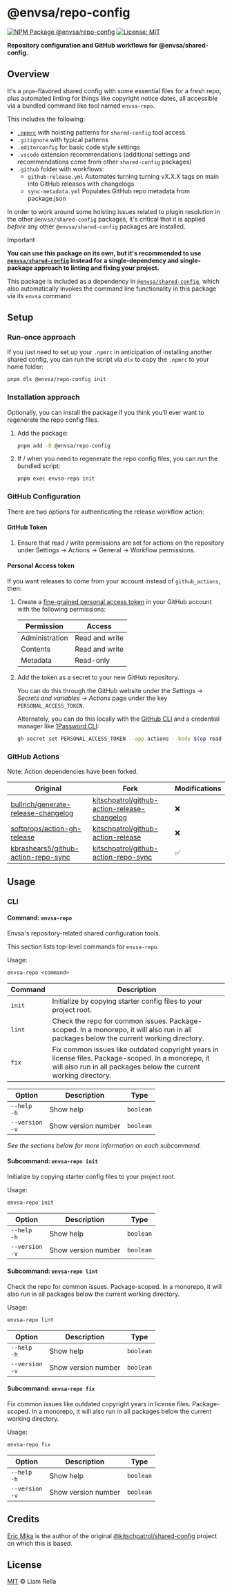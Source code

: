 <!--+ Warning: Content inside HTML comment blocks was generated by mdat and may be overwritten. +-->

<!-- title -->

# @envsa/repo-config

<!-- /title -->

<!-- badges -->

[![NPM Package @envsa/repo-config](https://img.shields.io/npm/v/@envsa/repo-config.svg)](https://npmjs.com/package/@envsa/repo-config)
[![License: MIT](https://img.shields.io/badge/License-MIT-yellow.svg)](https://opensource.org/licenses/MIT)

<!-- /badges -->

<!-- description -->

**Repository configuration and GitHub workflows for @envsa/shared-config.**

<!-- /description -->

## Overview

It's a `pnpm`-flavored shared config with some essential files for a fresh repo, plus automated linting for things like copyright notice dates, all accessible via a bundled command like tool named `envsa-repo`.

This includes the following:

- [`.npmrc`](https://pnpm.io/npmrc) with hoisting patterns for `shared-config` tool access
- `.gitignore` with typical patterns
- `.editorconfig` for basic code style settings
- `.vscode` extension recommendations (additional settings and recommendations come from other `shared-config` packages)
- `.github` folder with workflows:
  - `github-release.yml` Automates turning turning vX.X.X tags on main into GitHub releases with changelogs
  - `sync-metadata.yml` Populates GitHub repo metadata from package.json

In order to work around some hoisting issues related to plugin resolution in the other `@envsa/shared-config` packages, it's critical that it is applied _before_ any other `@envsa/shared-config` packages are installed.

<!-- recommendation -->

> [!IMPORTANT]
>
> **You can use this package on its own, but it's recommended to use [`@envsa/shared-config`](https://www.npmjs.com/package/@envsa/shared-config) instead for a single-dependency and single-package approach to linting and fixing your project.**
>
> This package is included as a dependency in [`@envsa/shared-config`](https://www.npmjs.com/package/@envsa/shared-config), which also automatically invokes the command line functionality in this package via its `envsa` command

<!-- /recommendation -->

## Setup

### Run-once approach

If you just need to set up your `.npmrc` in anticipation of installing another shared config, you can run the script via `dlx` to copy the `.npmrc` to your home folder:

```sh
pnpm dlx @envsa/repo-config init
```

### Installation approach

Optionally, you can install the package if you think you'll ever want to regenerate the repo config files.

1. Add the package:

   ```sh
   pnpm add -D @envsa/repo-config
   ```

2. If / when you need to regenerate the repo config files, you can run the bundled script:

   ```sh
   pnpm exec envsa-repo init
   ```

### GitHub Configuration

There are two options for authenticating the release workflow action:

#### GitHub Token

1. Ensure that read / write permissions are set for actions on the repository under Settings → Actions → General → Workflow permissions.

#### Personal Access token

If you want releases to come from your account instead of `github_actions`, then:

1. Create a [fine-grained personal access token](https://github.com/settings/tokens?type=beta) in your GitHub account with the following permissions:

   | Permission     | Access         |
   | -------------- | -------------- |
   | Administration | Read and write |
   | Contents       | Read and write |
   | Metadata       | Read-only      |

2. Add the token as a secret to your new GitHub repository.

   You can do this through the GitHub website under the _Settings → Secrets and variables → Actions_ page under the key `PERSONAL_ACCESS_TOKEN`.

   Alternately, you can do this locally with the [GitHub CLI](https://cli.github.com/) and a credential manager like [1Password CLI](https://developer.1password.com/docs/cli/get-started/):

   ```sh
   gh secret set PERSONAL_ACCESS_TOKEN --app actions --body $(op read 'op://Personal/GitHub/PERSONAL_ACCESS_TOKEN_ACTIONS')
   ```

### GitHub Actions

Note: Action dependencies have been forked.

| Original                                                                                      | Fork                                                                                                            | Modifications |
| --------------------------------------------------------------------------------------------- | --------------------------------------------------------------------------------------------------------------- | ------------- |
| [bullrich/generate-release-changelog](https://github.com/bullrich/generate-release-changelog) | [kitschpatrol/github-action-release-changelog](https://github.com/kitschpatrol/github-action-release-changelog) | ❌            |
| [softprops/action-gh-release](https://github.com/softprops/action-gh-release)                 | [kitschpatrol/github-action-release](https://github.com/kitschpatrol/github-action-release)                     | ❌            |
| [kbrashears5/github-action-repo-sync](https://github.com/kbrashears5/github-action-repo-sync) | [kitschpatrol/github-action-repo-sync](https://github.com/kitschpatrol/github-action-repo-sync)                 | ✅            |

## Usage

### CLI

<!-- cli-help -->

#### Command: `envsa-repo`

Envsa's repository-related shared configuration tools.

This section lists top-level commands for `envsa-repo`.

Usage:

```txt
envsa-repo <command>
```

| Command | Description                                                                                                                                                            |
| ------- | ---------------------------------------------------------------------------------------------------------------------------------------------------------------------- |
| `init`  | Initialize by copying starter config files to your project root.                                                                                                       |
| `lint`  | Check the repo for common issues. Package-scoped. In a monorepo, it will also run in all packages below the current working directory.                                 |
| `fix`   | Fix common issues like outdated copyright years in license files. Package-scoped. In a monorepo, it will also run in all packages below the current working directory. |

| Option              | Description         | Type      |
| ------------------- | ------------------- | --------- |
| `--help`<br>`-h`    | Show help           | `boolean` |
| `--version`<br>`-v` | Show version number | `boolean` |

_See the sections below for more information on each subcommand._

#### Subcommand: `envsa-repo init`

Initialize by copying starter config files to your project root.

Usage:

```txt
envsa-repo init
```

| Option              | Description         | Type      |
| ------------------- | ------------------- | --------- |
| `--help`<br>`-h`    | Show help           | `boolean` |
| `--version`<br>`-v` | Show version number | `boolean` |

#### Subcommand: `envsa-repo lint`

Check the repo for common issues. Package-scoped. In a monorepo, it will also run in all packages below the current working directory.

Usage:

```txt
envsa-repo lint
```

| Option              | Description         | Type      |
| ------------------- | ------------------- | --------- |
| `--help`<br>`-h`    | Show help           | `boolean` |
| `--version`<br>`-v` | Show version number | `boolean` |

#### Subcommand: `envsa-repo fix`

Fix common issues like outdated copyright years in license files. Package-scoped. In a monorepo, it will also run in all packages below the current working directory.

Usage:

```txt
envsa-repo fix
```

| Option              | Description         | Type      |
| ------------------- | ------------------- | --------- |
| `--help`<br>`-h`    | Show help           | `boolean` |
| `--version`<br>`-v` | Show version number | `boolean` |

<!-- /cli-help -->

## Credits

[Eric Mika](https://github.com/kitschpatrol) is the author of the original [@kitschpatrol/shared-config](https://github.com/kitschpatrol/shared-config) project on which this is based.

<!-- license -->

## License

[MIT](license.txt) © Liam Rella

<!-- /license -->
